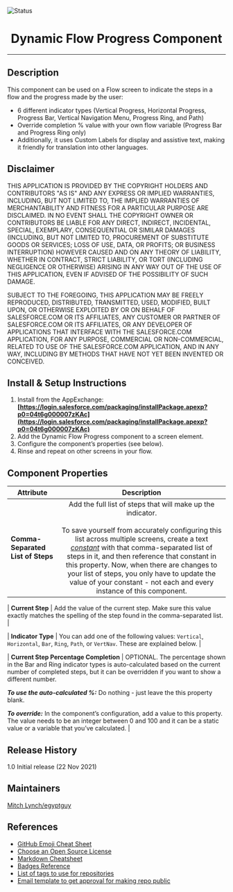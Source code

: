 ![Status](https://img.shields.io/badge/status-Complete-green)

<h1 align="center">Dynamic Flow Progress Component</h1>

<!-- Sections below are Optional -->

---

## Description
This component can be used on a Flow screen to indicate the steps in a flow and the progress made by the user:
* 6 different indicator types (Vertical Progress, Horizontal Progress, Progress Bar, Vertical Navigation Menu, Progress Ring, and Path)
* Override completion % value with your own flow variable (Progress Bar and Progress Ring only)
* Additionally, it uses Custom Labels for display and assistive text, making it friendly for translation into other languages.

## Disclaimer

THIS APPLICATION IS PROVIDED BY THE COPYRIGHT HOLDERS AND CONTRIBUTORS "AS IS" AND ANY EXPRESS OR IMPLIED WARRANTIES, INCLUDING, BUT NOT LIMITED TO, THE IMPLIED WARRANTIES OF MERCHANTABILITY AND FITNESS FOR A PARTICULAR PURPOSE ARE DISCLAIMED. IN NO EVENT SHALL THE COPYRIGHT OWNER OR CONTRIBUTORS BE LIABLE FOR ANY DIRECT, INDIRECT, INCIDENTAL, SPECIAL, EXEMPLARY, CONSEQUENTIAL OR SIMILAR DAMAGES (INCLUDING, BUT NOT LIMITED TO, PROCUREMENT OF SUBSTITUTE GOODS OR SERVICES; LOSS OF USE, DATA, OR PROFITS; OR BUSINESS INTERRUPTION) HOWEVER CAUSED AND ON ANY THEORY OF LIABILITY, WHETHER IN CONTRACT, STRICT LIABILITY, OR TORT (INCLUDING NEGLIGENCE OR OTHERWISE) ARISING IN ANY WAY OUT OF THE USE OF THIS APPLICATION, EVEN IF ADVISED OF THE POSSIBILITY OF SUCH DAMAGE.

SUBJECT TO THE FOREGOING, THIS APPLICATION MAY BE FREELY REPRODUCED, DISTRIBUTED, TRANSMITTED, USED, MODIFIED, BUILT UPON, OR OTHERWISE EXPLOITED BY OR ON BEHALF OF SALESFORCE.COM OR ITS AFFILIATES, ANY CUSTOMER OR PARTNER OF SALESFORCE.COM OR ITS AFFILIATES, OR ANY DEVELOPER OF APPLICATIONS THAT INTERFACE WITH THE SALESFORCE.COM APPLICATION, FOR ANY PURPOSE, COMMERCIAL OR NON-COMMERCIAL, RELATED TO USE OF THE SALESFORCE.COM APPLICATION, AND IN ANY WAY, INCLUDING BY METHODS THAT HAVE NOT YET BEEN INVENTED OR CONCEIVED.

## Install & Setup Instructions

1. Install from the AppExchange:  **[https://login.salesforce.com/packaging/installPackage.apexp?p0=04t6g000007zKAc](https://login.salesforce.com/packaging/installPackage.apexp?p0=04t6g000007zKAc)**
2. Add the Dynamic Flow Progress component to a screen element.
3. Configure the component’s properties (see below).
4. Rinse and repeat on other screens in your flow.

## Component Properties

| Attribute     						| Description   |
| ------------- 						|:-------------:|
| **Comma-Separated List of Steps** 		| Add the full list of steps that will make up the indicator.<br><br>To save yourself from accurately configuring this list across multiple screens, create a text *[constant](https://help.salesforce.com/s/articleView?id=sf.flow_ref_resources_constant.htm&type=5)* with that comma-separated list of steps in it, and then reference that constant in this property. Now, when there are changes to your list of steps, you only have to update the value of your constant - not each and every instance of this component. |

| **Current Step**      					| Add the value of the current step. Make sure this value exactly matches the spelling of the step found in the comma-separated list.      |


| **Indicator Type**						| You can add one of the following values: `Vertical`, `Horizontal`, `Bar`, `Ring`, `Path`, or `VertNav`. These are explained below.      |


| **Current Step Percentage Completion**	| OPTIONAL.  The percentage shown in the Bar and Ring indicator types is auto-calculated based on the current number of completed steps, but it can be overridden if you want to show a different number.

**_To use the auto-calculated %:_** Do nothing - just leave the this property blank.

**_To override:_** In the component’s configuration, add a value to this property. The value needs to be an integer between 0 and 100 and it can be a static value or a variable that you’ve calculated. |

## Release History

1.0 Initial release (22 Nov 2021)

## Maintainers
[Mitch Lynch/egyptguy](https://github.com/egyptguy)

## References
* [GitHub Emoji Cheat Sheet](https://www.webpagefx.com/tools/emoji-cheat-sheet)
* [Choose an Open Source License](https://choosealicense.com)
* [Markdown Cheatsheet](https://github.com/adam-p/markdown-here/wiki/Markdown-Cheatsheet)
* [Badges Reference](https://github.com/badges/shields/blob/master/README.md)
* [List of tags to use for repositories](https://salesforce.quip.com/zIyyAzGYRaWu)
* [Email template to get approval for making repo public](https://salesforce.quip.com/8j1jAKTHlk6Q)
